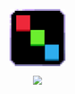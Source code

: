 <p align="center" width="100%">
    <img width="20%" src="https://github.com/konstap/SimpleColorOverrideForMaya/blob/main/simpleColorOverride_Logo128.png"> 
</p>
<p align="center" width="100%">
    <img width="50%" src="https://media.giphy.com/media/XzpAb6cjdjQZU6K4L9/giphy.gif"> 
</p>
